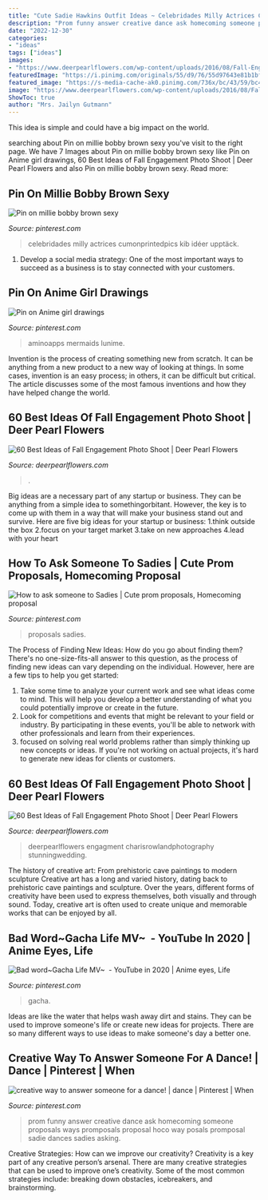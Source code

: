 ```yaml
---
title: "Cute Sadie Hawkins Outfit Ideas ~ Celebridades Milly Actrices Cumonprintedpics Kib Idéer Upptäck"
description: "Prom funny answer creative dance ask homecoming someone proposals ways promposals proposal hoco way posals promposal sadie dances sadies asking"
date: "2022-12-30"
categories:
- "ideas"
tags: ["ideas"]
images:
- "https://www.deerpearlflowers.com/wp-content/uploads/2016/08/Fall-Engagement-Photo-Shoot-and-Poses-Ideas-12.jpg"
featuredImage: "https://i.pinimg.com/originals/55/d9/76/55d97643e81b1bf9fe19583145c40970.jpg"
featured_image: "https://s-media-cache-ak0.pinimg.com/736x/bc/43/59/bc43591183d59c0a742dab27315427ae.jpg"
image: "https://www.deerpearlflowers.com/wp-content/uploads/2016/08/Fall-Engagement-Photo-Shoot-and-Poses-Ideas-20.jpg"
ShowToc: true
author: "Mrs. Jailyn Gutmann"
---
```



This idea is simple and could have a big impact on the world.

	

		
searching about Pin on millie bobby brown sexy you've visit to the right page. We have 7 Images about Pin on millie bobby brown sexy like Pin on Anime girl drawings, 60 Best Ideas of Fall Engagement Photo Shoot | Deer Pearl Flowers and also Pin on millie bobby brown sexy. Read more:
		
    
## Pin On Millie Bobby Brown Sexy

<img loading=lazy src="https://i.pinimg.com/736x/2d/b4/a1/2db4a132ee8faec96b0dd9da1fd7a714.jpg" onerror="this.onerror=null;this.src='https://tse2.mm.bing.net/th?id=OIP.n4_TD4Xi3FXgEUmlU_HBigHaM-&amp;pid=15.1';" alt="Pin on millie bobby brown sexy">

_Source: pinterest.com_

>celebridades milly actrices cumonprintedpics kib idéer upptäck. 

	

1. Develop a social media strategy: One of the most important ways to succeed as a business is to stay connected with your customers.

    
## Pin On Anime Girl Drawings

<img loading=lazy src="https://i.pinimg.com/736x/16/75/f4/1675f40154addff375410ef1d049354f.jpg" onerror="this.onerror=null;this.src='https://tse4.mm.bing.net/th?id=OIP.nhBGkA0i_9Ye_NiJOaqq5AHaH3&amp;pid=15.1';" alt="Pin on Anime girl drawings">

_Source: pinterest.com_

>aminoapps mermaids lunime. 

	

Invention is the process of creating something new from scratch. It can be anything from a new product to a new way of looking at things. In some cases, invention is an easy process; in others, it can be difficult but critical. The article discusses some of the most famous inventions and how they have helped change the world.

    
## 60 Best Ideas Of Fall Engagement Photo Shoot | Deer Pearl Flowers

<img loading=lazy src="https://www.deerpearlflowers.com/wp-content/uploads/2016/08/Fall-Engagement-Photo-Shoot-and-Poses-Ideas-20.jpg" onerror="this.onerror=null;this.src='https://tse3.mm.bing.net/th?id=OIP.fmVzp6Lr_O-8B3jWsf_bNgHaLH&amp;pid=15.1';" alt="60 Best Ideas of Fall Engagement Photo Shoot | Deer Pearl Flowers">

_Source: deerpearlflowers.com_

>. 

	

Big ideas are a necessary part of any startup or business. They can be anything from a simple idea to somethingorbitant. However, the key is to come up with them in a way that will make your business stand out and survive. Here are five big ideas for your startup or business: 1.think outside the box 2.focus on your target market 3.take on new approaches 4.lead with your heart 
    
## How To Ask Someone To Sadies | Cute Prom Proposals, Homecoming Proposal

<img loading=lazy src="https://i.pinimg.com/originals/55/d9/76/55d97643e81b1bf9fe19583145c40970.jpg" onerror="this.onerror=null;this.src='https://tse4.mm.bing.net/th?id=OIP.aGVZ4uLnd_pGEGKxXr2yqAHaNJ&amp;pid=15.1';" alt="How to ask someone to Sadies | Cute prom proposals, Homecoming proposal">

_Source: pinterest.com_

>proposals sadies. 

	

The Process of Finding New Ideas: How do you go about finding them?
There's no one-size-fits-all answer to this question, as the process of finding new ideas can vary depending on the individual. However, here are a few tips to help you get started: 
1. Take some time to analyze your current work and see what ideas come to mind. This will help you develop a better understanding of what you could potentially improve or create in the future. 
2. Look for competitions and events that might be relevant to your field or industry. By participating in these events, you'll be able to network with other professionals and learn from their experiences. 
3. focused on solving real world problems rather than simply thinking up new concepts or ideas. If you're not working on actual projects, it's hard to generate new ideas for clients or customers. 

    
## 60 Best Ideas Of Fall Engagement Photo Shoot | Deer Pearl Flowers

<img loading=lazy src="https://www.deerpearlflowers.com/wp-content/uploads/2016/08/Fall-Engagement-Photo-Shoot-and-Poses-Ideas-12.jpg" onerror="this.onerror=null;this.src='https://tse2.mm.bing.net/th?id=OIP.0oAlIpRUxznrc6WnEPX05gHaLF&amp;pid=15.1';" alt="60 Best Ideas of Fall Engagement Photo Shoot | Deer Pearl Flowers">

_Source: deerpearlflowers.com_

>deerpearlflowers engagment charisrowlandphotography stunningwedding. 

	

The history of creative art: From prehistoric cave paintings to modern sculpture
Creative art has a long and varied history, dating back to prehistoric cave paintings and sculpture. Over the years, different forms of creativity have been used to express themselves, both visually and through sound. Today, creative art is often used to create unique and memorable works that can be enjoyed by all.

    
## Bad Word~Gacha Life MV~ ️ - YouTube In 2020 | Anime Eyes, Life

<img loading=lazy src="https://i.pinimg.com/736x/2f/90/bd/2f90bdee1b9f4407732fc819635ecd1a.jpg" onerror="this.onerror=null;this.src='https://tse4.mm.bing.net/th?id=OIP.CeEGNqz9NRRVWslyNTPuHAHaFj&amp;pid=15.1';" alt="Bad word~Gacha Life MV~ ️ - YouTube in 2020 | Anime eyes, Life">

_Source: pinterest.com_

>gacha. 

	

Ideas are like the water that helps wash away dirt and stains. They can be used to improve someone's life or create new ideas for projects. There are so many different ways to use ideas to make someone's day a better one.

    
## Creative Way To Answer Someone For A Dance! | Dance | Pinterest | When

<img loading=lazy src="https://s-media-cache-ak0.pinimg.com/736x/bc/43/59/bc43591183d59c0a742dab27315427ae.jpg" onerror="this.onerror=null;this.src='https://tse3.mm.bing.net/th?id=OIP.zemkTGn1FulW06qCOSWy2AHaJ6&amp;pid=15.1';" alt="creative way to answer someone for a dance! | dance | Pinterest | When">

_Source: pinterest.com_

>prom funny answer creative dance ask homecoming someone proposals ways promposals proposal hoco way posals promposal sadie dances sadies asking. 

	

Creative Strategies: How can we improve our creativity?
Creativity is a key part of any creative person’s arsenal. There are many creative strategies that can be used to improve one’s creativity. Some of the most common strategies include: breaking down obstacles, icebreakers, and brainstorming.

